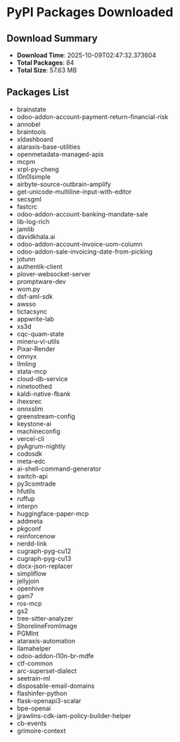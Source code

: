 # PyPI Packages Downloaded

## Download Summary
- **Download Time**: 2025-10-09T02:47:32.373604
- **Total Packages**: 84
- **Total Size**: 57.63 MB

## Packages List
- brainstate
- odoo-addon-account-payment-return-financial-risk
- annobel
- braintools
- xldashboard
- ataraxis-base-utilities
- openmetadata-managed-apis
- mcpm
- xrpl-py-cheng
- l0n0lsimple
- airbyte-source-outbrain-amplify
- get-unicode-multiline-input-with-editor
- secsgml
- fastcrc
- odoo-addon-account-banking-mandate-sale
- lib-log-rich
- jamlib
- davidkhala.ai
- odoo-addon-account-invoice-uom-column
- odoo-addon-sale-invoicing-date-from-picking
- jotunn
- authentik-client
- plover-websocket-server
- promptware-dev
- wom.py
- dsf-aml-sdk
- awsso
- tictacsync
- appwrite-lab
- xs3d
- cqc-quam-state
- mineru-vl-utils
- Pixar-Render
- omnyx
- llmling
- stata-mcp
- cloud-db-service
- ninetoothed
- kaldi-native-fbank
- ihexsrec
- onnxslim
- greenstream-config
- keystone-ai
- machineconfig
- vercel-cli
- pyAgrum-nightly
- codosdk
- meta-edc
- ai-shell-command-generator
- switch-api
- py3comtrade
- hfutils
- ruffup
- interpn
- huggingface-paper-mcp
- addmeta
- pkgconf
- reinforcenow
- nerdd-link
- cugraph-pyg-cu12
- cugraph-pyg-cu13
- docx-json-replacer
- simpliflow
- jellyjoin
- openhive
- gam7
- ros-mcp
- gs2
- tree-sitter-analyzer
- ShorelineFromImage
- PGMInt
- ataraxis-automation
- llamahelper
- odoo-addon-l10n-br-mdfe
- ctf-common
- arc-superset-dialect
- seetrain-ml
- disposable-email-domains
- flashinfer-python
- flask-openapi3-scalar
- bpe-openai
- jjrawlins-cdk-iam-policy-builder-helper
- cb-events
- grimoire-context
